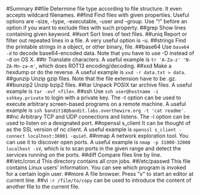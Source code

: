 #Summary
##file
Determine file type according to file structure. It even accepts wildcard filenames.
##find
Find files with given properties. Useful options are -size, -type, -executable, -user and -group. Use "\!" before an option if you want to exclude files with such property.
##grep
Show lines containing given keyword.
##sort
Sort lines of text files.
##uniq
Report or filter out repeated lines in a file. A very useful option is -u.
##strings
Find the printable strings in a object, or other binary, file.
##base64
Use `base64 -d` to decode base64-encoded data. Note that you have to use -D instead of -d on OS X.
##tr
Translate characters. A useful example is `tr 'A-Za-z' 'N-ZA-Mn-za-m'`, which does ROT13 encoding/decoding.
##xxd
Make a hexdump or do the reverse. A useful example is `xxd -r data.txt > data`.
##gunzip
Unzip gzip files. Note that the file extension have to be .gz.
##bunzip2
Unzip bzip2 files.
##tar
Unpack POSIX tar archive files. A useful example is `tar -xvf <file>`.
##ssh
Use `ssh user@hostname -i sshkey.private` to login with a private key. The -t option can be used to execute arbitrary screen-based programs on a remote machine. A useful example is `ssh bandit18@bandit.labs.overthewire.org -t 'cat readme'`.
##nc
Arbitrary TCP and UDP connections and listens. The -l option can be used to listen on a designated port.
##openssl s_client
It can be thought of as the SSL version of nc client. A useful example is `openssl s_client -connect localhost:30001 -quiet`.
##nmap
A network exploration tool. You can use it to discover open ports. A useful example is `nmap -p 31000-32000 localhost -sV`, which is to scan ports in the given range and detect the services running on the ports.
##diff
Compare files line by line. 
##/etc/cron.d
This directory contains all cron jobs.
##/etc/passwd
This file contains Linux users' information. You can see which program is invoked for a certain login user.
##more
A file browser. Press "v" to start an editor at current line.
##vi
`:r /file/to/copy` can be used to introduce the content of another file to the current file.
